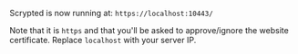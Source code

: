 

Scrypted is now running at: `https://localhost:10443/`

Note that it is `https` and that you'll be asked to approve/ignore the website certificate. Replace `localhost` with your server IP.
